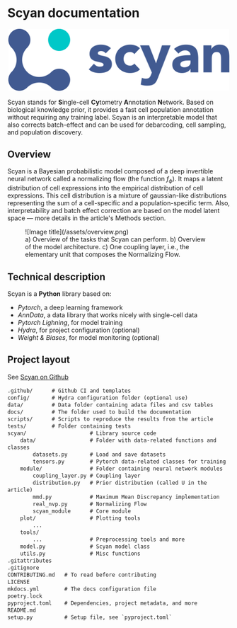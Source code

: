 # Scyan documentation

<p align="center">
  <img src="./assets/logo.png" alt="scyan_logo" width="500px"/>
</p>

Scyan stands for **S**ingle-cell **Cy**tometry **A**nnotation **N**etwork. Based on biological knowledge prior, it provides a fast cell population annotation without requiring any training label. Scyan is an interpretable model that also corrects batch-effect and can be used for debarcoding, cell sampling, and population discovery.

## Overview

Scyan is a Bayesian probabilistic model composed of a deep invertible neural network called a normalizing flow (the function $f_{\phi}$). It maps a latent distribution of cell expressions into the empirical distribution of cell expressions. This cell distribution is a mixture of gaussian-like distributions representing the sum of a cell-specific and a population-specific term. Also, interpretability and batch effect correction are based on the model latent space — more details in the article's Methods section.

<figure markdown>
  ![Image title](/assets/overview.png)
  <figcaption>a) Overview of the tasks that Scyan can perform. b) Overview of the model architecture. c) One coupling layer, i.e., the elementary unit that composes the Normalizing Flow.</figcaption>
</figure>

## Technical description

Scyan is a **Python** library based on:

- _Pytorch_, a deep learning framework
- _AnnData_, a data library that works nicely with single-cell data
- _Pytorch Lighning_, for model training
- _Hydra_, for project configuration (optional)
- _Weight & Biases_, for model monitoring (optional)

## Project layout

See [Scyan on Github](https://github.com/MICS-Lab/scyan)

    .github/      # Github CI and templates
    config/       # Hydra configuration folder (optional use)
    data/         # Data folder containing adata files and csv tables
    docs/         # The folder used to build the documentation
    scripts/      # Scripts to reproduce the results from the article
    tests/        # Folder containing tests
    scyan/                    # Library source code
        data/                 # Folder with data-related functions and classes
            datasets.py       # Load and save datasets
            tensors.py        # Pytorch data-related classes for training
        module/               # Folder containing neural network modules
            coupling_layer.py # Coupling layer
            distribution.py   # Prior distribution (called U in the article)
            mmd.py            # Maximum Mean Discrepancy implementation
            real_nvp.py       # Normalizing Flow
            scyan_module      # Core module
        plot/                 # Plotting tools
            ...
        tools/
            ...               # Preprocessing tools and more
        model.py              # Scyan model class
        utils.py              # Misc functions
    .gitattributes
    .gitignore
    CONTRIBUTING.md   # To read before contributing
    LICENSE
    mkdocs.yml        # The docs configuration file
    poetry.lock
    pyproject.toml    # Dependencies, project metadata, and more
    README.md
    setup.py          # Setup file, see `pyproject.toml`
